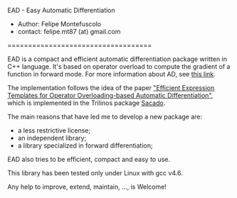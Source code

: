 EAD - Easy Automatic Differentiation

* Author: Felipe Montefuscolo
* contact: felipe.mt87 (at) gmail.com

===================================

EAD is a compact and efficient automatic differentiation package
written in C++ language. It's based on operator overload to compute
the gradient of a function in forward mode.
For more information about AD, see [this link](http://en.wikipedia.org/wiki/Automatic_differentiation).

The implementation follows the idea of the paper
["Efficient Expression Templates for Operator Overloading-based Automatic Differentiation"](http://arxiv.org/abs/1205.3506),
which is implemented in the Trilinos package [Sacado](http://trilinos.sandia.gov/packages/sacado/).

The main reasons that have led me to develop a new package are:
* a less restrictive license;
* an independent library;
* a library specialized in forward differentiation;

EAD also tries to be efficient, compact and easy to use.

This library has been tested only under Linux with gcc v4.6.

Any help to improve, extend, maintain,  ..., is Welcome!
